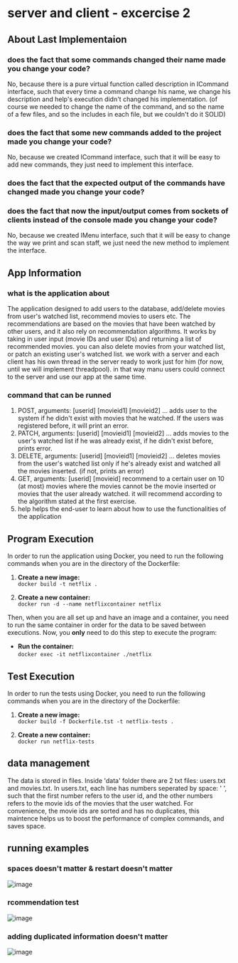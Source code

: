 # server and client - excercise 2

## About Last Implementaion
### does the fact that some commands changed their name made you change your code?
No, because there is a pure virtual function called description in ICommand interface, such that every time a command change his name, we change his description and help's execution didn't changed his implementation. (of course we needed to change the name of the command, and so the name of a few files, and so the includes in each file, but we couldn't do it SOLID)
### does the fact that some new commands added to the project made you change your code?
No, because we created ICommand interface, such that it will be easy to add new commands, they just need to implement this interface.
### does the fact that the expected output of the commands have changed made you change your code?

### does the fact that now the input/output comes from sockets of clients instead of the console made you change your code?
No, because we created IMenu interface, such that it will be easy to change the way we print and scan staff, we just need the new method to implement the interface.
## App Information
### what is the application about
The application designed to add users to the database, add/delete movies from user's watched list, recommend movies to users etc. The recommendations are based on the movies that have been watched by other users, and it also rely on recommendation algorithms. It works by taking in user input (movie IDs and user IDs) and returning a list of recommended movies. you can also delete movies from your watched list, or patch an existing user's watched list. we work with a server and each client has his own thread in the server ready to work just for him (for now, until we will implement threadpool). in that way manu users could connect to the server and use our app at the same time. 
### command that can be runned
1. POST, arguments: [userid] [movieid1] [movieid2] ...
     adds user to the system if he didn't exist with movies that he watched. If the users was registered before, it will print an error.
2. PATCH, arguments: [userid] [movieid1] [movieid2] ...
     adds movies to the user's watched list if he was already exist, if he didn't exist before, prints error.
3. DELETE, arguments: [userid] [movieid1] [movieid2] ...
     deletes movies from the user's watched list only if he's already exist and watched all the movies inserted. (if not, prints an error)
4. GET, arguments: [userid] [movieid]
     recommend to a certain user on 10 (at most) movies where the movies cannot be the movie inserted or movies that the user already watched.
     it will recommend according to the algorithm stated at the first exercise.
5. help
     helps the end-user to learn about how to use the functionalities of the application
## Program Execution

In order to run the application using Docker, you need to run the following commands when you are in the directory of the Dockerfile:

   1. **Create a new image:**  
      `docker build -t netflix .`  

   2. **Create a new container:**  
      `docker run -d --name netflixcontainer netflix`  

Then, when you are all set up and have an image and a container, you need to run the same container in order for the data to be saved between executions. Now, you **only** need to do this step to execute the program:  

   - **Run the container:**  
     `docker exec -it netflixcontainer ./netflix`  
## Test Execution

In order to run the tests using Docker, you need to run the following commands when you are in the directory of the Dockerfile:

   1. **Create a new image:**  
      `docker build -f Dockerfile.tst -t netflix-tests .`  

   2. **Create a new container:**  
      `docker run netflix-tests`
## data management
The data is stored in files. Inside 'data' folder there are 2 txt files: users.txt and movies.txt. In users.txt, each line has numbers seperated by space: ' ', such that the first number refers to the user id, and the other numbers refers to the movie ids of the movies that the user watched. For convenience, the movie ids are sorted and has no duplicates, this maintence helps us to boost the performance of complex commands, and saves space.
## running examples
### spaces doesn't matter & restart doesn't matter
![image](https://github.com/user-attachments/assets/4fea1103-3798-4b8d-9ec0-4982a0f6603c)
### rcommendation test
![image](https://github.com/user-attachments/assets/78c3e14b-9ceb-4a28-9c38-bfe0d0b894d3)
### adding duplicated information doesn't matter
![image](https://github.com/user-attachments/assets/f276fc99-3d14-4ca3-b9fb-3ec0b144d6cb)



